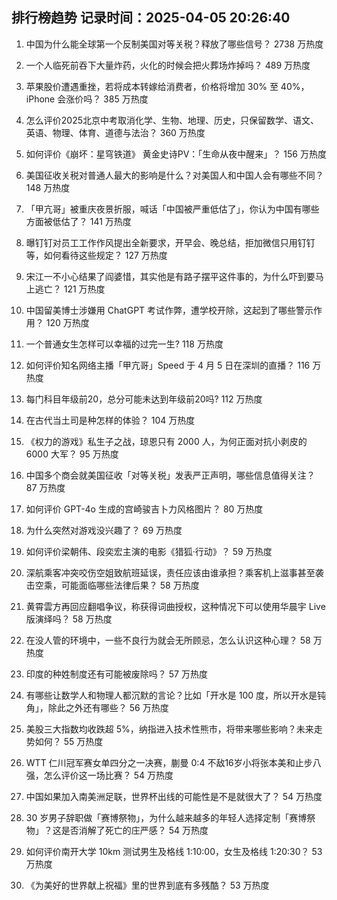 
## 排行榜趋势 记录时间：2025-04-05 20:26:40
  
  1. 中国为什么能全球第一个反制美国对等关税？释放了哪些信号？ 2738 万热度
    
  2. 一个人临死前吞下大量炸药，火化的时候会把火葬场炸掉吗？ 489 万热度
    
  3. 苹果股价遭遇重挫，若将成本转嫁给消费者，价格将增加 30% 至 40%，iPhone 会涨价吗？ 385 万热度
    
  4. 怎么评价2025北京中考取消化学、生物、地理、历史，只保留数学、语文、英语、物理、体育、道德与法治？ 360 万热度
    
  5. 如何评价《崩坏：星穹铁道》 黄金史诗PV：「生命从夜中醒来」？ 156 万热度
    
  6. 美国征收关税对普通人最大的影响是什么？对美国人和中国人会有哪些不同？ 148 万热度
    
  7. 「甲亢哥」被重庆夜景折服，喊话「中国被严重低估了」，你认为中国有哪些方面被低估了？ 141 万热度
    
  8. 曝钉钉对员工工作作风提出全新要求，开早会、晚总结，拒加微信只用钉钉等，如何看待这些规定？ 127 万热度
    
  9. 宋江一不小心结果了阎婆惜，其实他是有路子摆平这件事的，为什么吓到要马上逃亡？ 121 万热度
    
  10. 中国留美博士涉嫌用 ChatGPT 考试作弊，遭学校开除，这起到了哪些警示作用？ 120 万热度
    
  11. 一个普通女生怎样可以幸福的过完一生? 118 万热度
    
  12. 如何评价知名网络主播「甲亢哥」Speed 于 4 月 5 日在深圳的直播？ 116 万热度
    
  13. 每门科目年级前20，总分可能未达到年级前20吗? 112 万热度
    
  14. 在古代当土司是种怎样的体验？ 104 万热度
    
  15. 《权力的游戏》私生子之战，琼恩只有 2000 人，为何正面对抗小剥皮的 6000 大军？ 95 万热度
    
  16. 中国多个商会就美国征收「对等关税」发表严正声明，哪些信息值得关注？ 87 万热度
    
  17. 如何评价 GPT-4o 生成的宫崎骏吉卜力风格图片？ 80 万热度
    
  18. 为什么突然对游戏没兴趣了？ 69 万热度
    
  19. 如何评价梁朝伟、段奕宏主演的电影《猎狐·行动》？ 59 万热度
    
  20. 深航乘客冲突咬伤空姐致航班延误，责任应该由谁承担？乘客机上滋事甚至袭击空乘，可能面临哪些法律后果？ 58 万热度
    
  21. 黄霄雲方再回应翻唱争议，称获得词曲授权，这种情况下可以使用华晨宇 Live 版演绎吗？ 58 万热度
    
  22. 在没人管的环境中，一些不良行为就会无所顾忌，怎么认识这种心理？ 58 万热度
    
  23. 印度的种姓制度还有可能被废除吗？ 57 万热度
    
  24. 有哪些让数学人和物理人都沉默的言论？比如「开水是 100 度，所以开水是钝角」，除此之外还有哪些？ 56 万热度
    
  25. 美股三大指数均收跌超 5%，纳指进入技术性熊市，将带来哪些影响？未来走势如何？ 55 万热度
    
  26. WTT 仁川冠军赛女单四分之一决赛，蒯曼 0:4 不敌16岁小将张本美和止步八强，怎么评价这一场比赛？ 54 万热度
    
  27. 中国如果加入南美洲足联，世界杯出线的可能性是不是就很大了？ 54 万热度
    
  28. 30 岁男子辞职做「赛博祭物」，为什么越来越多的年轻人选择定制「赛博祭物」？这是否消解了死亡的庄严感？ 54 万热度
    
  29. 如何评价南开大学 10km 测试男生及格线 1:10:00，女生及格线 1:20:30？ 53 万热度
    
  30. 《为美好的世界献上祝福》里的世界到底有多残酷？ 53 万热度
    